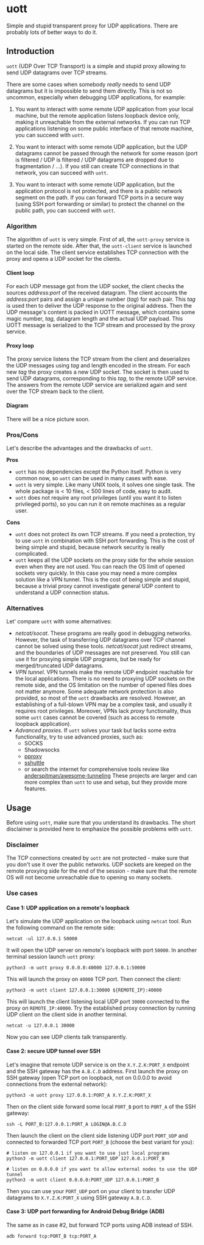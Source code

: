 # uott

Simple and stupid transparent proxy for UDP applications. There are probably
lots of better ways to do it.

## Introduction

`uott` (UDP Over TCP Transport) is a simple and stupid proxy allowing to send UDP
datagrams over TCP streams.

There are some cases when somebody *really* needs to send UDP datagrams but it
is impossible to send them directly. This is not so uncommon, especially when
debugging UDP applications, for example:

1. You want to interact with some remote UDP application from your local
   machine, but the remote application listens loopback device only, making it
   unreachable from the external networks. If you can run TCP applications
   listening on some public interface of that remote machine, you can succeed
   with `uott`.

1. You want to interact with some remote UDP application, but the UDP datagrams
   cannot be passed through the network for some reason (port is filtered / UDP
   is filtered / UDP datagrams are dropped due to fragmentation / ...). If you
   still can create TCP connections in that network, you can succeed with
   `uott`.

1. You want to interact with some remote UDP application, but the application
   protocol is not protected, and there is a public network segment on the path.
   If you can forward TCP ports in a secure way (using SSH port forwarding or
   similar) to protect the channel on the public path, you can succeed with
   `uott`.

### Algorithm

The algorithm of `uott` is very simple. First of all, the `uott-proxy` service
is started on the remote side. After that, the `uott-client` service is launched
on the local side. The client service establishes TCP connection with the proxy
and opens a UDP socket for the clients.

#### Client loop

For each UDP message got from the UDP socket, the client checks the sources
*address:port* of the received datagram. The client accounts the *address:port*
pairs and assign a unique number (*tag*) for each pair. This *tag* is used then
to deliver the UDP response to the original address. Then the UDP message's
content is packed in UOTT message, which contains some magic number, *tag*,
datagram length and the actual UDP payload. This UOTT message is serialized to
the TCP stream and processed by the proxy service.

#### Proxy loop

The proxy service listens the TCP stream from the client and deserializes the
UDP messages using *tag* and length encoded in the stream. For each new *tag*
the proxy creates a new UDP socket. The socket is then used to send UDP
datagrams, corresponding to this *tag*, to the remote UDP service. The answers
from the remote UDP service are serialized again and sent over the TCP stream
back to the client.

#### Diagram

There will be a nice picture soon.

### Pros/Cons

Let's describe the advantages and the drawbacks of `uott`.

**Pros**

* `uott` has no dependencies except the Python itself. Python is very common
  now, so `uott` can be used in many cases with ease.
* `uott` is very simple. Like many UNIX tools, it solves one single task. The
  whole package is < 10 files, < 500 lines of code, easy to audit.
* `uott` does not require any root privileges (until you want it to listen
  privileged ports), so you can run it on remote machines as a regular user.

**Cons**

* `uott` does not protect its own TCP streams. If you need a protection, try to
  use `uott` in combination with SSH port forwarding. This is the cost of being
  simple and stupid, because network security is really complicated.
* `uott` keeps all the UDP sockets on the proxy side for the whole session even
  when they are not used. You can reach the OS limit of opened sockets very
  quickly. In this case you may need a more complex solution like a VPN tunnel.
  This is the cost of being simple and stupid, because a trivial proxy cannot
  investigate general UDP content to understand a UDP connection status.

### Alternatives

Let' compare `uott` with some alternatives:

* *netcat/socat*. These programs are really good in debugging networks. However,
  the task of transferring UDP datagrams over TCP channel cannot be solved using
  these tools. *netcat/socat* just redirect streams, and the boundaries of UDP
  messages are not preserved. You still can use it for proxying simple UDP
  programs, but be ready for merged/truncated UDP datagrams.
* *VPN tunnel*. VPN tunnels make the remote UDP endpoint reachable for the local
  applications. There is no need to proxying UDP sockets on the remote side, and
  the OS limitation on the number of opened files does not matter anymore. Some
  adequate network protection is also provided, so most of the `uott` drawbacks
  are resolved. However, an establishing of a full-blown VPN may be a complex
  task, and usually it requires root privileges. Moreover, VPNs lack *proxy*
  functionality, thus some `uott` cases cannot be covered (such as access to
  remote loopback application).
* *Advanced proxies*. If `uott` solves your task but lacks some extra
  functionality, try to use advanced proxies, such as:
  - SOCKS
  - Shadowsocks
  - [pproxy](https://github.com/qwj/python-proxy)
  - [sshuttle](https://github.com/sshuttle/sshuttle)
  - or search the internet for comprehensive tools review like
    [anderspitman/awesome-tunneling](https://github.com/anderspitman/awesome-tunneling)
  These projects are larger and can more complex than `uott` to use and setup,
  but they provide more features.

## Usage

Before using `uott`, make sure that you understand its drawbacks. The short
disclaimer is provided here to emphasize the possible problems with `uott`.

### Disclaimer

The TCP connections created by `uott` are not protected - make sure that you
don't use it over the public networks. UDP sockets are keeped on the remote
proxying side for the end of the session - make sure that the remote OS will not
become unreachable due to opening so many sockets.

### Use cases

#### Case 1: UDP application on a remote's loopback

Let's simulate the UDP application on the loopback using `netcat` tool. Run the
following command on the remote side:

```shell
netcat -ul 127.0.0.1 50000
```

It will open the UDP server on remote's loopback with port `50000`. In another
terminal session launch `uott` proxy:

```shell
python3 -m uott proxy 0.0.0.0:40000 127.0.0.1:50000
```

This will launch the proxy on `40000` TCP port. Then connect the client:

```shell
python3 -m uott client 127.0.0.1:30000 ${REMOTE_IP}:40000
```

This will launch the client listening local UDP port `30000` connected to the
proxy on `REMOTE_IP:40000`. Try the established proxy connection by running UDP
client on the client side in another terminal.

```shell
netcat -u 127.0.0.1 30000
```

Now you can see UDP clients talk transparently.

#### Case 2: secure UDP tunnel over SSH

Let's imagine that remote UDP service is on the `X.Y.Z.K:PORT_X` endpoint and
the SSH gateway has the `A.B.C.D` address. First launch the proxy on SSH gateway
(open TCP port on loopback, not on 0.0.0.0 to avoid connections from the
external network):

```shell
python3 -m uott proxy 127.0.0.1:PORT_A X.Y.Z.K:PORT_X
```

Then on the client side forward some local `PORT_B` port to `PORT_A` of the
SSH gateway:

```shell
ssh -L PORT_B:127.0.0.1:PORT_A LOGIN@A.B.C.D
```

Then launch the client on the client side listening UDP port `PORT_UDP` and
connected to forwarded TCP port `PORT_B` (choose the best variant for you):

```shell
# listen on 127.0.0.1 if you want to use just local programs
python3 -m uott client 127.0.0.1:PORT_UDP 127.0.0.1:PORT_B

# listen on 0.0.0.0 if you want to allow external nodes to use the UDP tunnel
python3 -m uott client 0.0.0.0:PORT_UDP 127.0.0.1:PORT_B
```

Then you can use your `PORT_UDP` port on your client to transfer UDP datagrams
to `X.Y.Z.K:PORT_X` using SSH gateway `A.B.C.D`.

#### Case 3: UDP port forwarding for Android Debug Bridge (ADB)

The same as in case #2, but forward TCP ports using ADB instead of SSH.

```shell
adb forward tcp:PORT_B tcp:PORT_A
```
